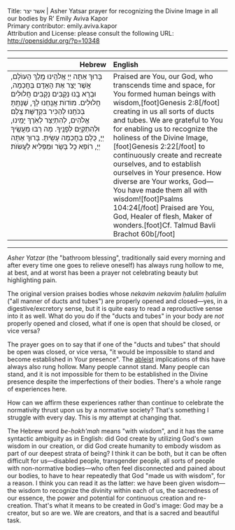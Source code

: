<html>
<head></head>
<body>
Title: אשר יצר | Asher Yatsar prayer for recognizing the Divine Image in all our bodies by R' Emily Aviva Kapor<br />
Primary contributor: emily.aviva.kapor<br />
Attribution and License: please consult the following URL: <a href="http://opensiddur.org/?p=10348">http://opensiddur.org/?p=10348</a>
<p />
<hr />

<table style="margin-left: auto;margin-right: auto;" class="draggable">
<thead><tr><th id="x" style="text-align: right;">Hebrew</th><th style="text-align: left;">English</th></tr></thead>
<tbody>
<tr>
<td style="vertical-align:top;" width="46%">
<div class="liturgy"><span lang="he">
בָּרוּךְ אַתָּה יְיָ אֱלֹהֵֽינוּ מֶֽלֶךְ הָעוֺלָם,
אֲשֶׁר יָצַר אֶת הָאָדָם בְּחׇכְמָה,
וּבָרָא בָֽנוּ נְקָבִים נְקָבִים חֲלוּלִים חֲלוּלִים.
מוֺדוֺת אֲנַֽחְנוּ לָךְ, שֶׁנָּתַֽתָּ בְּכֹּחֵֽנוּ
לְהַכִּיר בִּקְדֻשָּׁת צֶֽלֶם אֱלֹהִים,
לְהִתְיַצֵר לְאֹֽרֶךְ יָמֵֽינוּ,
וּלְהִתְקַיֵּם לְפָנֶֽיךָ.
מָה רַבּוּ מַעֲשֶֽׂיךָ יְיָ,
 כֻּלָם בְּחׇכְמָה עָשִֽׂיתָ.
בָּרוּךְ אַתָּה יְיָ, רוֹפֵא כׇל בָּשָׂר וּמַפְלִיא לַעֲשׂוֺת׃
</span></div></td>

<td style="vertical-align: top" width="53%"><div class="english">
Praised are You, our God, who transcends time and space,
for You formed human beings with wisdom,[foot]Genesis 2:8[/foot]
creating in us all sorts of ducts and tubes.
We are grateful to You for enabling us
to recognize the holiness of the Divine Image,[foot]Genesis 2:22[/foot]
to continuously create and recreate ourselves,
and to establish ourselves in Your presence.
How diverse are Your works, God—
You have made them all with wisdom![foot]Psalms 104:24[/foot]
Praised are You, God, Healer of flesh, Maker of wonders.[foot]Cf. Talmud Bavli Brachot 60b[/foot]
</div></td>
</tr>
</tbody></table>

<hr />

<em>Asher Yatzar</em> (the "bathroom blessing", traditionally said every morning and after every time one goes to relieve oneself) has always rung hollow to me, at best, and at worst has been a prayer not celebrating beauty but highlighting pain.

The original version praises bodies whose <em>nekavim nekavim ḥalulim ḥalulim</em> ("all manner of ducts and tubes") are properly opened and closed—yes, in a digestive/excretory sense, but it is quite easy to read a reproductive sense into it as well. What do you do if the "ducts and tubes" in your body are <em>not</em> properly opened and closed, what if one is open that should be closed, or vice versa?

The prayer goes on to say that if one of the "ducts and tubes" that should be open was closed, or vice versa, "it would be impossible to stand and become established in Your presence". The <a href="https://en.wikipedia.org/wiki/Ableism">ableist</a> implications of this have always also rung hollow. Many people cannot stand. Many people can stand, and it is not impossible for them to be established in the Divine presence despite the imperfections of their bodies. There's a whole range of experiences here.

How can we affirm these experiences rather than continue to celebrate the normativity thrust upon us by a normative society? That's something I struggle with every day. This is my attempt at changing that.

The Hebrew word <em>be-ḥokh'mah</em> means "with wisdom", and it has the same syntactic ambiguity as in English: did God create by utilizing God's own wisdom in our creation, or did God create humanity to embody wisdom as part of our deepest strata of being? I think it can be both, but it can be often difficult for us—disabled people, transgender people, all sorts of people with non-normative bodies—who often feel disconnected and pained about our bodies, to have to hear repeatedly that God "made us with wisdom", for a reason. I think you can read it as the latter: we have been given wisdom—the wisdom to recognize the divinity within each of us, the sacredness of our essence, the power and potential for continuous creation and re-creation. That's what it means to be created in God's image: God may be a creator, but so are we. We are creators, and that is a sacred and beautiful task.
</body>
</html>